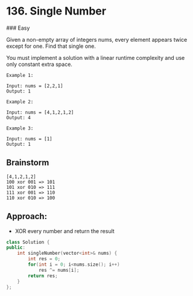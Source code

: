 # 136. Single Number
### Easy

Given a non-empty array of integers nums, every element appears twice except for one. Find that single one.

You must implement a solution with a linear runtime complexity and use only constant extra space.

 

    Example 1:

    Input: nums = [2,2,1]
    Output: 1

    Example 2:

    Input: nums = [4,1,2,1,2]
    Output: 4

    Example 3:

    Input: nums = [1]
    Output: 1
## Brainstorm
    [4,1,2,1,2]
    100 xor 001 => 101
    101 xor 010 => 111
    111 xor 001 => 110
    110 xor 010 => 100


## Approach:
* XOR every number and return the result
```cpp
class Solution {
public:
    int singleNumber(vector<int>& nums) {
        int res = 0;
        for(int i = 0; i<nums.size(); i++)
            res ^= nums[i];
        return res;
    }
};
```